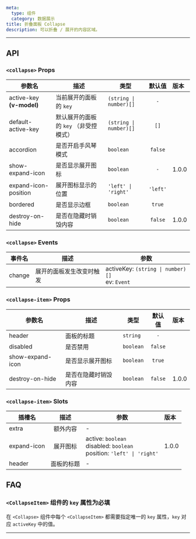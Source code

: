 ```yaml
meta:
  type: 组件
  category: 数据展示
title: 折叠面板 Collapse
description: 可以折叠 / 展开的内容区域。
```
---

<!--@include: ./__demo__/basic.md-->

<!--@include: ./__demo__/accordion.md-->

<!--@include: ./__demo__/nested.md-->

<!--@include: ./__demo__/border-less.md-->

<!--@include: ./__demo__/extra.md-->

<!--@include: ./__demo__/expand-icon.md-->

<!--@include: ./__demo__/custom.md-->

<!--@include: ./__demo__/icon-position.md-->

<!--@include: ./__demo__/destroy.md-->

## API


### `<collapse>` Props

|参数名|描述|类型|默认值|版本|
|---|---|---|:---:|:---|
|active-key **(v-model)**|当前展开的面板的 `key`|`(string \| number)[]`|`-`||
|default-active-key|默认展开的面板的 `key` （非受控模式）|`(string \| number)[]`|`[]`||
|accordion|是否开启手风琴模式|`boolean`|`false`||
|show-expand-icon|是否显示展开图标|`boolean`|`-`|1.0.0|
|expand-icon-position|展开图标显示的位置|`'left' \| 'right'`|`'left'`||
|bordered|是否显示边框|`boolean`|`true`||
|destroy-on-hide|是否在隐藏时销毁内容|`boolean`|`false`|1.0.0|
### `<collapse>` Events

|事件名|描述|参数|
|---|---|---|
|change|展开的面板发生改变时触发|activeKey: `(string \| number)[]`<br>ev: `Event`|




### `<collapse-item>` Props

|参数名|描述|类型|默认值|版本|
|---|---|---|:---:|:---|
|header|面板的标题|`string`|`-`||
|disabled|是否禁用|`boolean`|`false`||
|show-expand-icon|是否显示展开图标|`boolean`|`true`||
|destroy-on-hide|是否在隐藏时销毁内容|`boolean`|`false`|1.0.0|
### `<collapse-item>` Slots

|插槽名|描述|参数|版本|
|---|:---:|---|:---|
|extra|额外内容|-||
|expand-icon|展开图标|active: `boolean`<br>disabled: `boolean`<br>position: `'left' \| 'right'`|1.0.0|
|header|面板的标题|-||



## FAQ

### `<CollapseItem>` 组件的 `key` 属性为必填
在 `<Collapse>` 组件中每个 `<CollapseItem>` 都需要指定唯一的 `key` 属性，`key` 对应 `activeKey` 中的值。

---
